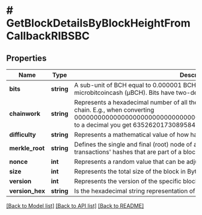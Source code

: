 # # GetBlockDetailsByBlockHeightFromCallbackRIBSBC

## Properties

Name | Type | Description | Notes
------------ | ------------- | ------------- | -------------
**bits** | **string** | A sub-unit of BCH equal to 0.000001 BCH, or 100 Satoshi, and is the same as microbitcoincash (μBCH). Bits have two-decimal precision. |
**chainwork** | **string** | Represents a hexadecimal number of all the hashes necessary to produce the current chain. E.g., when converting 0000000000000000000000000000000000000000000086859f7a841475b236fd to a decimal you get 635262017308958427068157 hashes, or 635262 exahashes. |
**difficulty** | **string** | Represents a mathematical value of how hard it is to find a valid hash for this block. |
**merkle_root** | **string** | Defines the single and final (root) node of a Merkle tree. It is the combined hash of all transactions&#39; hashes that are part of a blockchain block. |
**nonce** | **int** | Represents a random value that can be adjusted to satisfy the proof of work |
**size** | **int** | Represents the total size of the block in Bytes. |
**version** | **int** | Represents the version of the specific block on the blockchain. |
**version_hex** | **string** | Is the hexadecimal string representation of the block&#39;s version. |

[[Back to Model list]](../../README.md#models) [[Back to API list]](../../README.md#endpoints) [[Back to README]](../../README.md)
